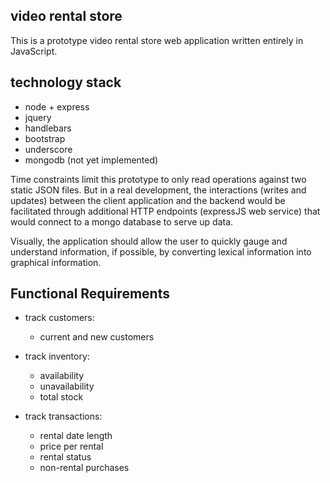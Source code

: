 video rental store
------------------

This is a prototype video rental store web application written entirely in JavaScript.


technology stack
----------------

* node + express
* jquery
* handlebars
* bootstrap
* underscore
* mongodb (not yet implemented)


Time constraints limit this prototype to only read operations against two static JSON files.  But in a real development, the interactions (writes and updates) between the client application and the backend would be facilitated through additional HTTP endpoints (expressJS web service) that would connect to a mongo database to serve up data.

Visually, the application should allow the user to quickly gauge and understand information, if possible, by converting lexical information into graphical information. 


Functional Requirements
-----------------------


* track customers:
  * current and new customers


* track inventory:
  * availability
  * unavailability
  * total stock

* track transactions:
  * rental date length
  * price per rental
  * rental status
  * non-rental purchases

